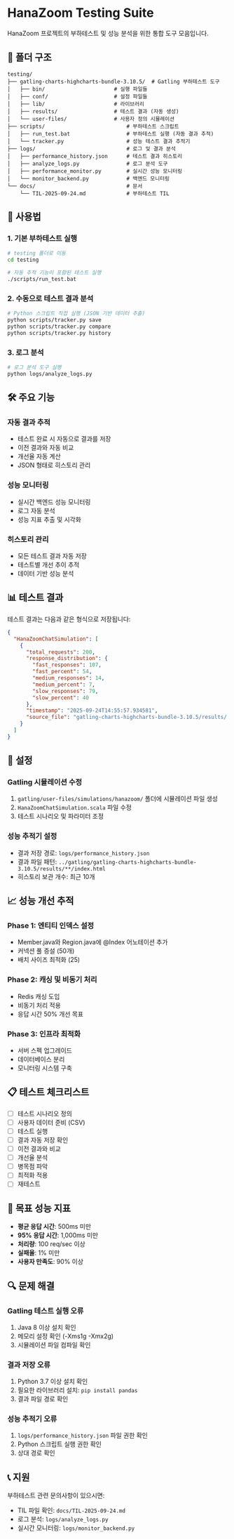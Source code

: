 # HanaZoom Testing Suite

HanaZoom 프로젝트의 부하테스트 및 성능 분석을 위한 통합 도구 모음입니다.

## 📁 폴더 구조

```
testing/
├── gatling-charts-highcharts-bundle-3.10.5/  # Gatling 부하테스트 도구
│   ├── bin/                      # 실행 파일들
│   ├── conf/                     # 설정 파일들
│   ├── lib/                      # 라이브러리
│   ├── results/                  # 테스트 결과 (자동 생성)
│   └── user-files/               # 사용자 정의 시뮬레이션
├── scripts/                          # 부하테스트 스크립트
│   ├── run_test.bat                  # 부하테스트 실행 (자동 결과 추적)
│   └── tracker.py                    # 성능 테스트 결과 추적기
├── logs/                             # 로그 및 결과 분석
│   ├── performance_history.json      # 테스트 결과 히스토리
│   ├── analyze_logs.py               # 로그 분석 도구
│   ├── performance_monitor.py        # 실시간 성능 모니터링
│   └── monitor_backend.py            # 백엔드 모니터링
└── docs/                             # 문서
    └── TIL-2025-09-24.md             # 부하테스트 TIL
```

## 🚀 사용법

### 1. 기본 부하테스트 실행
```bash
# testing 폴더로 이동
cd testing

# 자동 추적 기능이 포함된 테스트 실행
./scripts/run_test.bat
```

### 2. 수동으로 테스트 결과 분석
```bash
# Python 스크립트 직접 실행 (JSON 기반 데이터 추출)
python scripts/tracker.py save
python scripts/tracker.py compare
python scripts/tracker.py history
```

### 3. 로그 분석
```bash
# 로그 분석 도구 실행
python logs/analyze_logs.py
```

## 🛠️ 주요 기능

### 자동 결과 추적
- 테스트 완료 시 자동으로 결과를 저장
- 이전 결과와 자동 비교
- 개선율 자동 계산
- JSON 형태로 히스토리 관리

### 성능 모니터링
- 실시간 백엔드 성능 모니터링
- 로그 자동 분석
- 성능 지표 추출 및 시각화

### 히스토리 관리
- 모든 테스트 결과 자동 저장
- 테스트별 개선 추이 추적
- 데이터 기반 성능 분석

## 📊 테스트 결과

테스트 결과는 다음과 같은 형식으로 저장됩니다:

```json
{
  "HanaZoomChatSimulation": [
    {
      "total_requests": 200,
      "response_distribution": {
        "fast_responses": 107,
        "fast_percent": 54,
        "medium_responses": 14,
        "medium_percent": 7,
        "slow_responses": 79,
        "slow_percent": 40
      },
      "timestamp": "2025-09-24T14:55:57.934581",
      "source_file": "gatling-charts-highcharts-bundle-3.10.5/results/..."
    }
  ]
}
```

## 🔧 설정

### Gatling 시뮬레이션 수정
1. `gatling/user-files/simulations/hanazoom/` 폴더에 시뮬레이션 파일 생성
2. `HanaZoomChatSimulation.scala` 파일 수정
3. 테스트 시나리오 및 파라미터 조정

### 성능 추적기 설정
- 결과 저장 경로: `logs/performance_history.json`
- 결과 파일 패턴: `../gatling/gatling-charts-highcharts-bundle-3.10.5/results/**/index.html`
- 히스토리 보관 개수: 최근 10개

## 📈 성능 개선 추적

### Phase 1: 엔티티 인덱스 설정
- Member.java와 Region.java에 @Index 어노테이션 추가
- 커넥션 풀 증설 (50개)
- 배치 사이즈 최적화 (25)

### Phase 2: 캐싱 및 비동기 처리
- Redis 캐싱 도입
- 비동기 처리 적용
- 응답 시간 50% 개선 목표

### Phase 3: 인프라 최적화
- 서버 스펙 업그레이드
- 데이터베이스 분리
- 모니터링 시스템 구축

## 📋 테스트 체크리스트

- [ ] 테스트 시나리오 정의
- [ ] 사용자 데이터 준비 (CSV)
- [ ] 테스트 실행
- [ ] 결과 자동 저장 확인
- [ ] 이전 결과와 비교
- [ ] 개선율 분석
- [ ] 병목점 파악
- [ ] 최적화 적용
- [ ] 재테스트

## 🎯 목표 성능 지표

- **평균 응답 시간**: 500ms 미만
- **95% 응답 시간**: 1,000ms 미만
- **처리량**: 100 req/sec 이상
- **실패율**: 1% 미만
- **사용자 만족도**: 90% 이상

## 🔍 문제 해결

### Gatling 테스트 실행 오류
1. Java 8 이상 설치 확인
2. 메모리 설정 확인 (-Xms1g -Xmx2g)
3. 시뮬레이션 파일 컴파일 확인

### 결과 저장 오류
1. Python 3.7 이상 설치 확인
2. 필요한 라이브러리 설치: `pip install pandas`
3. 결과 파일 경로 확인

### 성능 추적기 오류
1. `logs/performance_history.json` 파일 권한 확인
2. Python 스크립트 실행 권한 확인
3. 상대 경로 확인

## 📞 지원

부하테스트 관련 문의사항이 있으시면:
- TIL 파일 확인: `docs/TIL-2025-09-24.md`
- 로그 분석: `logs/analyze_logs.py`
- 실시간 모니터링: `logs/monitor_backend.py`
